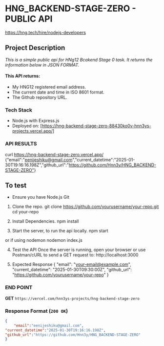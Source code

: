 # HNG_BACKEND-STAGE-ZERO - PUBLIC API 
 https://hng.tech/hire/nodejs-developers


## Project Description
*This is a simple public api for HNg12 Bcakend Stage 0 task. It returns the information below in JSON FORMAT.*

#### This API returns:
- My HNG12 registered email address.
- The current date and time in ISO 8601 format.
- The Github repository URL.

### Tech Stack
- Node.js with Express.js
- Deployed on: [https://hng-backend-stage-zero-88430ko0v-hnn3ys-projects.vercel.app/] 

### API RESULTS
 curl https://hng-backend-stage-zero.vercel.app/
{"email":"eenijeshiku@gmail.com","current_datetime":"2025-01-30T19:16:16.198Z","github_url":"https://github.com/Hnn3y/HNG_BACKEND-STAGE-ZERO"}


## To test
- Ensure you have 
Node.js 
Git

1. Clone the repo. 
git clone https://github.com/yourusername/your-repo.git
cd your-repo

2. Install Dependencies.
npm install

3. Start the server, to run the api locally.
npm start

or if using nodemon
nodemon index.js

4. Test the API
Once the server is running, open your browser or use Postman/cURL to send a GET request to:
http://localhost:3000

5. Expected Response
{
  "email": "your-email@example.com",
  "current_datetime": "2025-01-30T09:30:00Z",
  "github_url": "https://github.com/yourusername/your-repo"
}



### END POINT
**GET** `https://vercel.com/hnn3ys-projects/hng-backend-stage-zero`

### Response Format (`200 OK`)
```json
{
    "email":"eenijeshiku@gmail.com",
"current_datetime":"2025-01-30T19:16:16.198Z",
"github_url":"https://github.com/Hnn3y/HNG_BACKEND-STAGE-ZERO"
} 
